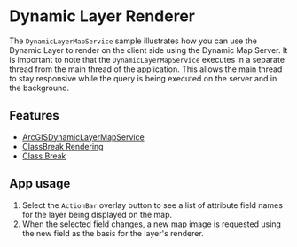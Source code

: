 # Dynamic Layer Renderer
The ```DynamicLayerMapService``` sample illustrates how you can use the Dynamic Layer to render on the client side using the Dynamic Map Server. It is important to note that the ```DynamicLayerMapService``` executes in a separate thread from the main thread of the application. This allows the main thread to stay responsive while the query is being executed on the server and in the background. 

## Features
* [ArcGISDynamicLayerMapService](https://developers.arcgis.com/android/api-reference/reference/com/esri/android/map/ags/ArcGISDynamicMapServiceLayer.html)
* [ClassBreak Rendering](https://developers.arcgis.com/android/api-reference/reference/com/esri/core/renderer/ClassBreaksRenderer.html)
* [Class Break](https://developers.arcgis.com/android/api-reference/reference/com/esri/core/renderer/ClassBreak.html)

## App usage
1. Select the ```ActionBar``` overlay button to see a list of attribute field names for the layer being displayed on the map.
2. When the selected field changes, a new map image is requested using the new field as the basis for the layer's renderer.  